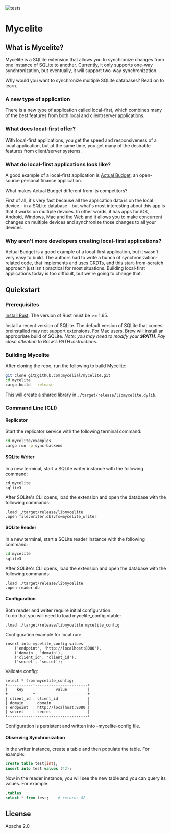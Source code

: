 ![tests](https://github.com/mycelial/mycelite/actions/workflows/tests.yml/badge.svg)
# Mycelite

## What is Mycelite?

Mycelite is a SQLite extension that allows you to synchronize changes from one
instance of SQLite to another. Currently, it only supports one-way
synchronization, but eventually, it will support two-way synchronization.

Why would you want to synchronize multiple SQLite databases? Read on to learn.

### A new type of application

There is a new type of application called local-first, which combines many of
the best features from both local and client/server applications.

### What does local-first offer?

With local-first applications, you get the speed and responsiveness of a local
application, but at the same time, you get many of the desirable features from
client/server systems.

### What do local-first applications look like?

A good example of a local-first application is [Actual
Budget](https://github.com/actualbudget/actual), an open-source personal finance
application.

What makes Actual Budget different from its competitors?

First of all, it's very fast because all the application data is on the local
device - in a SQLite database - but what's most interesting about this app is
that it works on multiple devices. In other words, it has apps for iOS, Android,
Windows, Mac and the Web and it allows you to make concurrent changes on
multiple devices and synchronize those changes to all your devices.

### Why aren't more developers creating local-first applications?

Actual Budget is a good example of a local-first application, but it wasn't very
easy to build. The authors had to write a bunch of synchronization-related code,
that implements and uses
[CRDTs](https://en.wikipedia.org/wiki/Conflict-free_replicated_data_type), and
this start-from-scratch approach just isn't practical for most situations.
Building local-first applications today is too difficult, but we're going to
change that.

## Quickstart

### Prerequisites

[Install Rust](https://www.rust-lang.org/tools/install).
The version of Rust must be >= 1.65.

Install a recent version of SQLite. The default version of SQLite that comes
preinstalled may not support extensions. For Mac users, [Brew](https://formulae.brew.sh/formula/sqlite)
will install an appropriate build of SQLite.
_Note: you may need to modify your **$PATH**. Pay close attention to Brew's PATH instructions._

### Building Mycelite

After cloning the repo, run the following to build Mycelite:

```bash
git clone git@github.com:mycelial/mycelite.git
cd mycelite
cargo build --release
```

This will create a shared library in `./target/release/libmycelite.dylib`.

### Command Line (CLI)

#### Replicator

Start the replicator service with the following terminal command:

```bash
cd mycelite/examples
cargo run -p sync-backend
```

#### SQLite Writer

In a new terminal, start a SQLite writer instance with the following command:

```
cd mycelite
sqlite3
```

After SQLite's CLI opens, load the extension and open the database with the
following commands:

```
.load ./target/release/libmycelite
.open file:writer.db?vfs=mycelite_writer
```

#### SQLite Reader

In a new terminal, start a SQLite reader instance with the following command:

```bash
cd mycelite
sqlite3
```

After SQLite's CLI opens, load the extension and open the database with the
following commands:

```
.load ./target/release/libmycelite
.open reader.db
```

#### Configuration
Both reader and writer require initial configuration.  
To do that you will need to load mycelite_config vtable:  
```
.load ./target/release/libmycelite mycelite_config
```

Configuration example for local run:  
```
insert into mycelite_config values
    ('endpoint', 'http://localhost:8080'),
    ('domain', 'domain'),
    ('client_id', 'client_id'),
    ('secret', 'secret');
```
Validate config:  
```
select * from mycelite_config;
+-----------+-----------------------+
|    key    |         value         |
+-----------+-----------------------+
| client_id | client_id             |
| domain    | domain                |
| endpoint  | http://localhost:8080 |
| secret    | secret                |
+-----------+-----------------------+
```

Configuration is persistent and written into <database-filename>-mycelite-config file.  



#### Observing Synchronization

In the writer instance, create a table and then populate the table. For example:

```sql
create table test(int);
insert into test values (42);
```

Now in the reader instance, you will see the new table and you can query its
values. For example:

```sql
.tables
select * from test; -- # returns 42
```

## License

Apache 2.0
